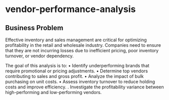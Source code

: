 # vendor-performance-analysis
## Business Problem
Effective inventory and sales management are critical for optimizing profitability in the retail and wholesale industry. Companies need to ensure that they are not incurring losses due to inefficient pricing, poor inventory turnover, or vendor dependency.

The goal of this analysis is to:
• Identify underperforming brands that require promotional or pricing adjustments.
• Determine top vendors contributing to sales and gross profit.
• Analyze the impact of bulk purchasing on unit costs.
• Assess inventory turnover to reduce holding costs and improve efficiency.
. Investigate the profitability variance between high-performing and low-performing vendors.
